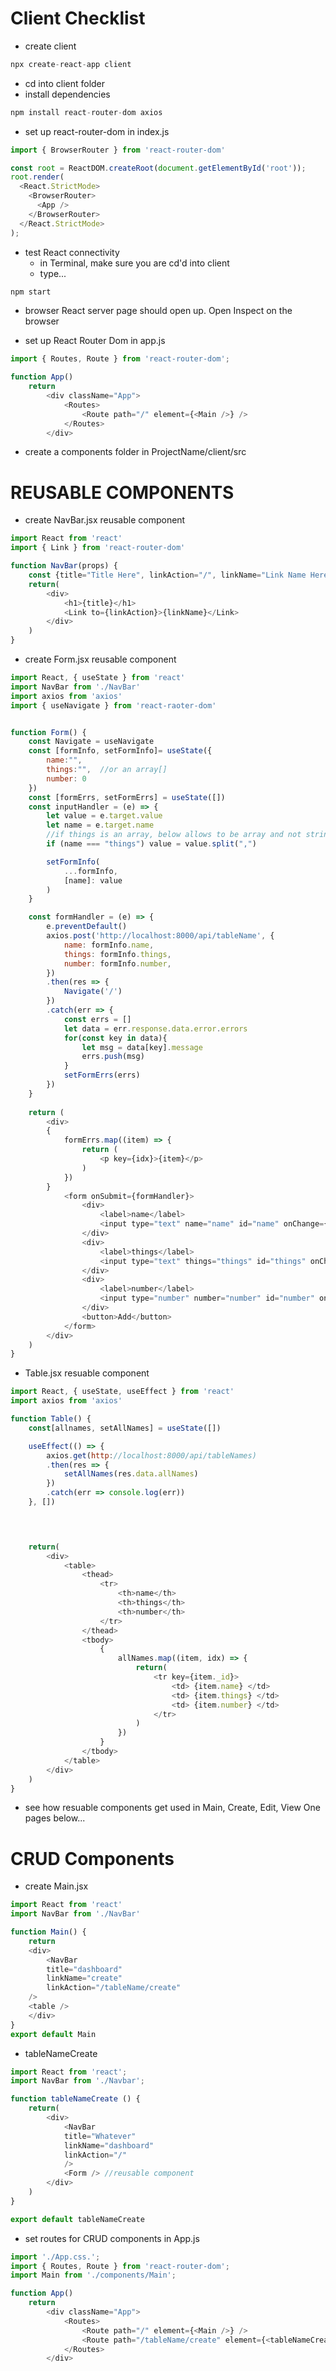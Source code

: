 # Client Checklist

* create client
```javascript
npx create-react-app client
```

* cd into client folder
* install dependencies
```javascript
npm install react-router-dom axios
```
* set up react-router-dom in index.js
```javascript
import { BrowserRouter } from 'react-router-dom'

const root = ReactDOM.createRoot(document.getElementById('root'));
root.render(
  <React.StrictMode>
    <BrowserRouter>
      <App />
    </BrowserRouter>
  </React.StrictMode>
);
```








* test React connectivity
    * in Terminal, make sure you are cd'd into client
    * type...
```javascript
npm start
```
* browser React server page should open up. Open Inspect on the browser

* set up React Router Dom in app.js
```javascript
import { Routes, Route } from 'react-router-dom';

function App()
    return
        <div className="App">
            <Routes>
                <Route path="/" element={<Main />} />
            </Routes>
        </div>
```
* create a components folder in ProjectName/client/src










# REUSABLE COMPONENTS



* create NavBar.jsx reusable component
```javascript
import React from 'react'
import { Link } from 'react-router-dom'

function NavBar(props) {
    const {title="Title Here", linkAction="/", linkName="Link Name Here"} = props
    return(
        <div>
            <h1>{title}</h1>
            <Link to={linkAction}>{linkName}</Link>
        </div>
    )
}
```


* create Form.jsx reusable component
```javascript
import React, { useState } from 'react'
import NavBar from './NavBar'
import axios from 'axios'
import { useNavigate } from 'react-raoter-dom'


function Form() {
    const Navigate = useNavigate
    const [formInfo, setFormInfo]= useState({
        name:"",
        things:"",  //or an array[]
        number: 0
    })
    const [formErrs, setFormErrs] = useState([])
    const inputHandler = (e) => {
        let value = e.target.value
        let name = e.target.name
        //if things is an array, below allows to be array and not string
        if (name === "things") value = value.split(",") 

        setFormInfo(
            ...formInfo, 
            [name]: value
        )
    }

    const formHandler = (e) => {
        e.preventDefault()
        axios.post('http://localhost:8000/api/tableName', {
            name: formInfo.name, 
            things: formInfo.things, 
            number: formInfo.number,
        })
        .then(res => {
            Navigate('/')
        })
        .catch(err => {
            const errs = []
            let data = err.response.data.error.errors
            for(const key in data){
                let msg = data[key].message
                errs.push(msg)
            }
            setFormErrs(errs)
        })
    }
    
    return (
        <div>
        {
            formErrs.map((item) => {
                return (
                    <p key={idx}>{item}</p>
                )
            })
        }
            <form onSubmit={formHandler}>
                <div>
                    <label>name</label>
                    <input type="text" name="name" id="name" onChange={inputHandler} value={formInfo.name} /> 
                </div>
                <div>
                    <label>things</label>
                    <input type="text" things="things" id="things" onChange={inputHandler} value={formInfo.things} /> 
                </div>
                <div>
                    <label>number</label>
                    <input type="number" number="number" id="number" onChange={inputHandler} value={formInfo.number} /> 
                </div>
                <button>Add</button>
            </form>
        </div>
    )
}

```



* Table.jsx resuable component
```javascript
import React, { useState, useEffect } from 'react'
import axios from 'axios'

function Table() {
    const[allnames, setAllNames] = useState([])

    useEffect(() => {
        axios.get(http://localhost:8000/api/tableNames)
        .then(res => {
            setAllNames(res.data.allNames)
        })
        .catch(err => console.log(err))
    }, [])

    


    return(
        <div>
            <table>
                <thead>
                    <tr>
                        <th>name</th>
                        <th>things</th>
                        <th>number</th>
                    </tr>
                </thead>
                <tbody>
                    {
                        allNames.map((item, idx) => {
                            return(
                                <tr key={item._id}>
                                    <td> {item.name} </td>
                                    <td> {item.things} </td>
                                    <td> {item.number} </td>
                                </tr>
                            )
                        })
                    }
                </tbody>
            </table>
        </div>
    )
}
```

* see how resuable components get used in Main, Create, Edit, View One pages below...



# CRUD Components
* create Main.jsx

```javascript
import React from 'react'
import NavBar from './NavBar'

function Main() {
    return
    <div>
        <NavBar
        title="dashboard"
        linkName="create"
        linkAction="/tableName/create"    
    />
    <table />
    </div>
}
export default Main
```






*  tableNameCreate
```javascript
import React from 'react';
import NavBar from './Navbar';

function tableNameCreate () {
    return(
        <div>
            <NavBar
            title="Whatever"
            linkName="dashboard"
            linkAction="/"
            />
            <Form /> //reusable component
        </div>
    )
}

export default tableNameCreate
```
* set routes for CRUD components in App.js
```javascript
import './App.css.';
import { Routes, Route } from 'react-router-dom';
import Main from './components/Main';

function App()
    return
        <div className="App">
            <Routes>
                <Route path="/" element={<Main />} />
                <Route path="/tableName/create" element={<tableNameCreate />} />
            </Routes>
        </div>
```